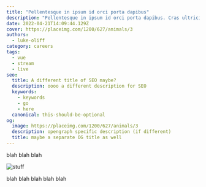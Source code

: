 ```yaml
---
title: "Pellentesque in ipsum id orci porta dapibus"
description: "Pellentesque in ipsum id orci porta dapibus. Cras ultricies ligula sed magna dictum porta."
date: 2022-04-21T14:09:44.129Z
cover: https://placeimg.com/1200/627/animals/3
authors:
  - luke-oliff
category: careers
tags:
  - vue
  - stream
  - live
seo:
  title: A different title of SEO maybe?
  description: oooo a different description for SEO
  keywords:
    - keywords
    - go
    - here
  canonical: this-should-be-optional
og:
  image: https://placeimg.com/1200/627/animals/3
  description: opengraph specific description (if different)
  title: maybe a separate OG title as well
---
```


blah blah blah

![stuff](https://placeimg.com/1200/627/animals/3 "blah")

blah blah blah blah blah
